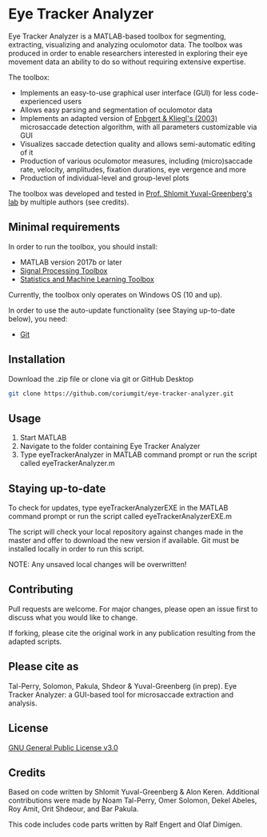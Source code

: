 # Eye Tracker Analyzer

Eye Tracker Analyzer is a MATLAB-based toolbox for segmenting, extracting, visualizing and analyzing oculomotor data. The toolbox was produced in order to enable researchers interested in exploring their eye movement data an ability to do so without requiring extensive expertise.

The toolbox:
- Implements an easy-to-use graphical user interface (GUI) for less code-experienced users
- Allows easy parsing and segmentation of oculomotor data
- Implements an adapted version of [Enbgert & Kliegl's (2003)](https://doi.org/10.1016/S0042-6989(03)00084-1) microsaccade detection algorithm, with all parameters customizable via GUI
- Visualizes saccade detection quality and allows semi-automatic editing of it
- Production of various oculomotor measures, including (micro)saccade rate, velocity, amplitudes, fixation durations, eye vergence and more
- Production of individual-level and group-level plots

The toolbox was developed and tested in [Prof. Shlomit Yuval-Greenberg's lab](https://people.socsci.tau.ac.il/mu/shlomitgreenberg/) by multiple authors (see credits).

## Minimal requirements
In order to run the toolbox, you should install:
- MATLAB version 2017b or later
- [Signal Processing Toolbox](https://uk.mathworks.com/products/signal.html)
- [Statistics and Machine Learning Toolbox](https://uk.mathworks.com/products/statistics.html)

Currently, the toolbox only operates on Windows OS (10 and up).

In order to use the auto-update functionality (see Staying up-to-date below), you need:
- [Git](https://github.com/git-guides/install-git)

## Installation

Download the .zip file or clone via git or GitHub Desktop

```bash
git clone https://github.com/coriumgit/eye-tracker-analyzer.git
```

## Usage

1. Start MATLAB
2. Navigate to the folder containing Eye Tracker Analyzer
3. Type eyeTrackerAnalyzer in MATLAB command prompt or run the script called eyeTrackerAnalyzer.m

## Staying up-to-date
To check for updates, type eyeTrackerAnalyzerEXE in the MATLAB command prompt or run the script called eyeTrackerAnalyzerEXE.m

The script will check your local repository against changes made in the master and offer to download the new version if available. Git must be installed locally in order to run this script.

NOTE: Any unsaved local changes will be overwritten!

## Contributing

Pull requests are welcome. For major changes, please open an issue first to discuss what you would like to change.

If forking, please cite the original work in any publication resulting from the adapted scripts.

## Please cite as
Tal-Perry, Solomon, Pakula, Shdeor & Yuval-Greenberg (in prep). Eye Tracker Analyzer: a GUI-based tool for microsaccade extraction and analysis.

## License

[GNU General Public License v3.0](https://www.gnu.org/licenses/gpl-3.0.en.html)

## Credits
Based on code written by Shlomit Yuval-Greenberg & Alon Keren. Additional contributions were made by Noam Tal-Perry, Omer Solomon, Dekel Abeles, Roy Amit, Orit Shdeour, and Bar Pakula.

This code includes code parts written by Ralf Engert and Olaf Dimigen.
